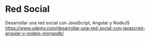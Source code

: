 # Red Social
Desarrollar una red social con JavaScript, Angular y NodeJS
https://www.udemy.com/desarrollar-una-red-social-con-javascript-angular-y-nodejs-mongodb/